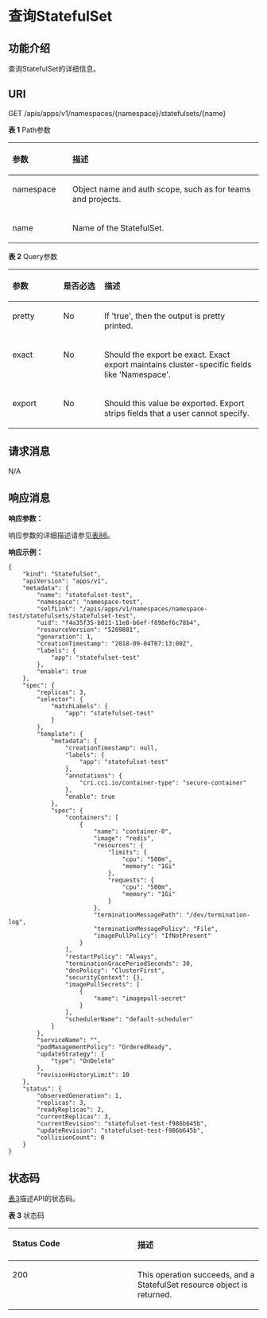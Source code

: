 # 查询StatefulSet<a name="cci_02_3031"></a>

## 功能介绍<a name="section15132207"></a>

查询StatefulSet的详细信息。

## URI<a name="section1972143"></a>

GET /apis/apps/v1/namespaces/\{namespace\}/statefulsets/\{name\}

**表 1**  Path参数

<a name="table1696332124519"></a>
<table><thead align="left"><tr id="row11961332194516"><th class="cellrowborder" valign="top" width="24%" id="mcps1.2.3.1.1"><p id="p396032144518"><a name="p396032144518"></a><a name="p396032144518"></a>参数</p>
</th>
<th class="cellrowborder" valign="top" width="76%" id="mcps1.2.3.1.2"><p id="p18962325454"><a name="p18962325454"></a><a name="p18962325454"></a>描述</p>
</th>
</tr>
</thead>
<tbody><tr id="row9960327457"><td class="cellrowborder" valign="top" width="24%" headers="mcps1.2.3.1.1 "><p id="p1496113214456"><a name="p1496113214456"></a><a name="p1496113214456"></a>namespace</p>
</td>
<td class="cellrowborder" valign="top" width="76%" headers="mcps1.2.3.1.2 "><p id="p141902036155717"><a name="p141902036155717"></a><a name="p141902036155717"></a>Object name and auth scope, such as for teams and projects.</p>
</td>
</tr>
<tr id="row13794857171116"><td class="cellrowborder" valign="top" width="24%" headers="mcps1.2.3.1.1 "><p id="p5984165818113"><a name="p5984165818113"></a><a name="p5984165818113"></a>name</p>
</td>
<td class="cellrowborder" valign="top" width="76%" headers="mcps1.2.3.1.2 "><p id="p4984175851116"><a name="p4984175851116"></a><a name="p4984175851116"></a>Name of the StatefulSet.</p>
</td>
</tr>
</tbody>
</table>

**表 2**  Query参数

<a name="d0e38675"></a>
<table><thead align="left"><tr id="row60367007"><th class="cellrowborder" valign="top" width="20.407959204079592%" id="mcps1.2.4.1.1"><p id="p65652297517"><a name="p65652297517"></a><a name="p65652297517"></a>参数</p>
</th>
<th class="cellrowborder" valign="top" width="16.328367163283673%" id="mcps1.2.4.1.2"><p id="p165661629135114"><a name="p165661629135114"></a><a name="p165661629135114"></a>是否必选</p>
</th>
<th class="cellrowborder" valign="top" width="63.26367363263674%" id="mcps1.2.4.1.3"><p id="p14567629115114"><a name="p14567629115114"></a><a name="p14567629115114"></a>描述</p>
</th>
</tr>
</thead>
<tbody><tr id="row24030130"><td class="cellrowborder" valign="top" width="20.407959204079592%" headers="mcps1.2.4.1.1 "><p id="p283486"><a name="p283486"></a><a name="p283486"></a>pretty</p>
</td>
<td class="cellrowborder" valign="top" width="16.328367163283673%" headers="mcps1.2.4.1.2 "><p id="p22962431"><a name="p22962431"></a><a name="p22962431"></a>No</p>
</td>
<td class="cellrowborder" valign="top" width="63.26367363263674%" headers="mcps1.2.4.1.3 "><p id="p48017661"><a name="p48017661"></a><a name="p48017661"></a>If 'true', then the output is pretty printed.</p>
</td>
</tr>
<tr id="row29505770"><td class="cellrowborder" valign="top" width="20.407959204079592%" headers="mcps1.2.4.1.1 "><p id="p41157182"><a name="p41157182"></a><a name="p41157182"></a>exact</p>
</td>
<td class="cellrowborder" valign="top" width="16.328367163283673%" headers="mcps1.2.4.1.2 "><p id="p45397409"><a name="p45397409"></a><a name="p45397409"></a>No</p>
</td>
<td class="cellrowborder" valign="top" width="63.26367363263674%" headers="mcps1.2.4.1.3 "><p id="p53311550"><a name="p53311550"></a><a name="p53311550"></a>Should the export be exact. Exact export maintains cluster-specific fields like 'Namespace'.</p>
</td>
</tr>
<tr id="row10041905"><td class="cellrowborder" valign="top" width="20.407959204079592%" headers="mcps1.2.4.1.1 "><p id="p8087957"><a name="p8087957"></a><a name="p8087957"></a>export</p>
</td>
<td class="cellrowborder" valign="top" width="16.328367163283673%" headers="mcps1.2.4.1.2 "><p id="p51144774"><a name="p51144774"></a><a name="p51144774"></a>No</p>
</td>
<td class="cellrowborder" valign="top" width="63.26367363263674%" headers="mcps1.2.4.1.3 "><p id="p49085995"><a name="p49085995"></a><a name="p49085995"></a>Should this value be exported. Export strips fields that a user cannot specify.</p>
</td>
</tr>
</tbody>
</table>

## 请求消息<a name="section17749294"></a>

N/A

## 响应消息<a name="section25525926"></a>

**响应参数：**

响应参数的详细描述请参见[表86](数据结构.md#d0e37568)。

**响应示例：**

```
{
    "kind": "StatefulSet",
    "apiVersion": "apps/v1",
    "metadata": {
        "name": "statefulset-test",
        "namespace": "namespace-test",
        "selfLink": "/apis/apps/v1/namespaces/namespace-test/statefulsets/statefulset-test",
        "uid": "f4a35f35-b011-11e8-b6ef-f898ef6c78b4",
        "resourceVersion": "5209881",
        "generation": 1,
        "creationTimestamp": "2018-09-04T07:13:00Z",
        "labels": {
            "app": "statefulset-test"
        },
        "enable": true
    },
    "spec": {
        "replicas": 3,
        "selector": {
            "matchLabels": {
                "app": "statefulset-test"
            }
        },
        "template": {
            "metadata": {
                "creationTimestamp": null,
                "labels": {
                    "app": "statefulset-test"
                },
                "annotations": {
                    "cri.cci.io/container-type": "secure-container"
                },
                "enable": true
            },
            "spec": {
                "containers": [
                    {
                        "name": "container-0",
                        "image": "redis",
                        "resources": {
                            "limits": {
                                "cpu": "500m",
                                "memory": "1Gi"
                            },
                            "requests": {
                                "cpu": "500m",
                                "memory": "1Gi"
                            }
                        },
                        "terminationMessagePath": "/dev/termination-log",
                        "terminationMessagePolicy": "File",
                        "imagePullPolicy": "IfNotPresent"
                    }
                ],
                "restartPolicy": "Always",
                "terminationGracePeriodSeconds": 30,
                "dnsPolicy": "ClusterFirst",
                "securityContext": {},
                "imagePullSecrets": [
                    {
                        "name": "imagepull-secret"
                    }
                ],
                "schedulerName": "default-scheduler"
            }
        },
        "serviceName": "",
        "podManagementPolicy": "OrderedReady",
        "updateStrategy": {
            "type": "OnDelete"
        },
        "revisionHistoryLimit": 10
    },
    "status": {
        "observedGeneration": 1,
        "replicas": 3,
        "readyReplicas": 2,
        "currentReplicas": 3,
        "currentRevision": "statefulset-test-f986b645b",
        "updateRevision": "statefulset-test-f986b645b",
        "collisionCount": 0
    }
}
```

## 状态码<a name="section28406742"></a>

[表3](#d0e38773)描述API的状态码。

**表 3**  状态码

<a name="d0e38773"></a>
<table><thead align="left"><tr id="row48797355"><th class="cellrowborder" valign="top" width="50%" id="mcps1.2.3.1.1"><p id="p60271674"><a name="p60271674"></a><a name="p60271674"></a>Status Code</p>
</th>
<th class="cellrowborder" valign="top" width="50%" id="mcps1.2.3.1.2"><p id="p50167450"><a name="p50167450"></a><a name="p50167450"></a>描述</p>
</th>
</tr>
</thead>
<tbody><tr id="row37031667"><td class="cellrowborder" valign="top" width="50%" headers="mcps1.2.3.1.1 "><p id="p46775020"><a name="p46775020"></a><a name="p46775020"></a>200</p>
</td>
<td class="cellrowborder" valign="top" width="50%" headers="mcps1.2.3.1.2 "><p id="p30680237"><a name="p30680237"></a><a name="p30680237"></a>This operation succeeds, and a StatefulSet resource object is returned.</p>
</td>
</tr>
</tbody>
</table>

